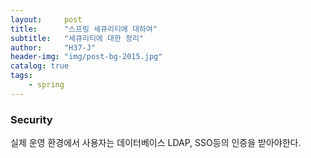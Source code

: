 ```yaml
---
layout:     post
title:      "스프링 세큐리티에 대하여"
subtitle:   "세큐리티에 대한 정리"
author:     "H37-J"
header-img: "img/post-bg-2015.jpg"
catalog: true
tags:
    - spring
---
```


### Security

실제 운영 환경에서 사용자는 데이터베이스 LDAP, SSO등의 인증을 받아야한다.
